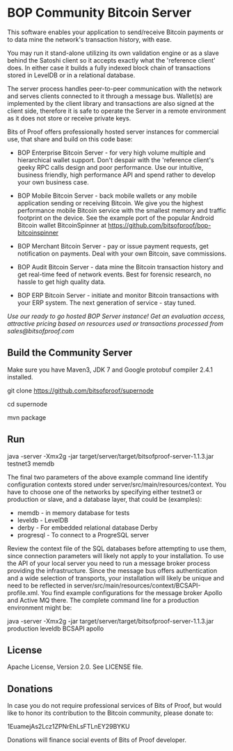 BOP Community Bitcoin Server
============================

This software enables your application to send/receive Bitcoin payments or to data mine the network's transaction history, with ease.

You may run it stand-alone utilizing its own validation engine or as a slave behind the Satoshi client so it accepts exactly what the 'reference client' does. In either case it builds a fully indexed block chain of transactions stored in LevelDB or in a relational database.

The server process handles peer-to-peer communication with the network and serves clients connected to it through a message bus. Wallet(s) are implemented by the client library and transactions are also signed at the client side, therefore it is safe to operate the Server in a remote environment as it does not store or receive private keys.

Bits of Proof offers professionally hosted server instances for commercial use, that share and build on this code base:

* BOP Enterprise Bitcoin Server -  for very high volume multiple and hierarchical wallet support. Don't despair with the 'reference client's geeky RPC calls design and poor performance. Use our intuitive, business friendly, high performance API and spend rather to develop your own business case.

* BOP Mobile Bitcoin Server -  back mobile wallets or any mobile application sending or receiving Bitcoin. We give you the highest performance mobile Bitcoin service with the smallest memory and traffic footprint on the device. See the example port of the popular Android Bitcoin wallet BitcoinSpinner at https://github.com/bitsofproof/bop-bitcoinspinner

* BOP Merchant Bitcoin Server - pay or issue payment requests, get notification on payments. Deal with your own Bitcoin, save commissions.

* BOP Audit Bitcoin Server - data mine the Bitcoin transaction history and get real-time feed of network events. Best for forensic research, no hassle to get high quality data.

* BOP ERP Bitcoin Server - initiate and monitor Bitcoin transactions with your ERP system. The next generation of service - stay tuned.

_Use our ready to go hosted BOP Server instance! Get an evaluation access, attractive pricing based on resources used or transactions processed from sales@bitsofproof.com_

Build the Community Server
--------------------------
Make sure you have Maven3, JDK 7 and Google protobuf compiler 2.4.1 installed.

   git clone https://github.com/bitsofproof/supernode

   cd supernode
   
   mvn package

Run
---

java -server -Xmx2g -jar target/server/target/bitsofproof-server-1.1.3.jar testnet3 memdb

The final two parameters of the above example command line identify configuration contexts stored under server/src/main/resources/context. You have to choose one of the networks by specifying either testnet3 or production or slave, and a database layer, that could be (examples):
   
   * memdb - in memory database for tests
   * leveldb - LevelDB
   * derby - For embedded relational database Derby
   * progresql - To connect to a ProgreSQL server

Review the context file of the SQL databases before attempting to use them, since connection parameters will likely not apply to your installation. To use the API of your local server you need to run a message broker process providing the infrastructure. Since the message bus offers authentication and a wide selection of transports, your installation will likely be unique and need to be reflected in server/src/main/resources/context/BCSAPI-profile.xml. You find example configurations for the message broker Apollo and Active MQ there. The complete command line for a production environment might be:

java -server -Xmx2g -jar target/server/target/bitsofproof-server-1.1.3.jar production leveldb BCSAPI apollo


License
-------
Apache License, Version 2.0. See LICENSE file.

Donations
---------
In case you do not require professional services of Bits of Proof, but would like to honor its contribution to the Bitcoin community, please donate to:

1EuamejAs2Lcz1ZPNrEhLsFTLnEY29BYKU

Donations will finance social events of Bits of Proof developer.
